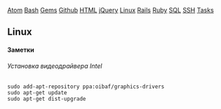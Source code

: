 [Atom](/atom.md) [Bash](bash.md) [Gems](/gems.md) [Github](/github.md) [HTML](html.md) [jQuery](/jquery.md) [Linux](/linux.md) [Rails](rails.md) [Ruby](ruby.md) [SQL](sql.md) [SSH](ssh.md) [Tasks](tasks.md)

## Linux

#### Заметки

###### Установка видеодрайвера Intel
```
sudo add-apt-repository ppa:oibaf/graphics-drivers
sudo apt-get update
sudo apt-get dist-upgrade
```
